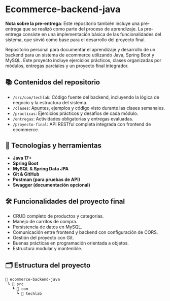 # Ecommerce-backend-java

**Nota sobre la pre-entrega**: Este repositorio también incluye una pre-entrega que se realizó como parte del proceso de aprendizaje. La pre-entrega consiste en una implementación básica de las funcionalidades del sistema, que sirvió como base para el desarrollo del proyecto final.


Repositorio personal para documentar el aprendizaje y desarrollo de un backend para un sistema de ecommerce utilizando Java, Spring Boot y MySQL. Este proyecto incluye ejercicios prácticos, clases organizadas por módulos, entregas parciales y un proyecto final integrador.

## 📚 Contenidos del repositorio
- `/src/com/techlab`: Código fuente del backend, incluyendo la lógica de negocio y la estructura del sistema.
- `/clases`: Apuntes, ejemplos y código visto durante las clases semanales.
- `/practicas`: Ejercicios prácticos y desafíos de cada módulo.
- `/entregas`: Actividades obligatorias y entregas evaluadas.
- `/proyecto-final`: API RESTful completa integrada con frontend de ecommerce.

## 🚀 Tecnologías y herramientas

- **Java 17+**
- **Spring Boot**
- **MySQL & Spring Data JPA**
- **Git & GitHub**
- **Postman (para pruebas de API)**
- **Swagger (documentación opcional)**

## 🛠️ Funcionalidades del proyecto final

- CRUD completo de productos y categorías.
- Manejo de carritos de compra.
- Persistencia de datos en MySQL.
- Comunicación entre frontend y backend con configuración de CORS.
- Gestión del proyecto con Git.
- Buenas prácticas en programación orientada a objetos.
- Estructura modular y mantenible.

## 🗂️ Estructura del proyecto

```bash
📁 ecommerce-backend-java
 ┗ 📁 src
   ┗ 📁 com
     ┗ 📁 techlab
